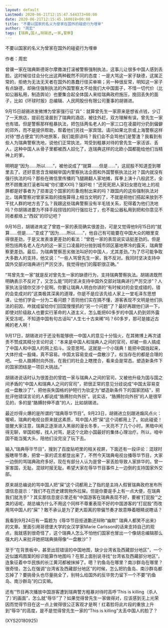 ```yaml
---
layout: default
Lastmod: 2020-06-21T12:15:47.544373+00:00
date: 2020-06-21T12:15:45.160018+00:00
title: "不要以国家的名义为曾家在国外的碰瓷行为埋单"
author: "周宏"
tags: [瑞典,国人,胡锡进,一家,警察]
---
```


不要以国家的名义为曾家在国外的碰瓷行为埋单

作者：周宏

曾骥一家在瑞典斯德哥尔摩撒泼打滚被警察强制执法，这事儿让很多中国人感到丢脸。这时候往往会分化出这两种截然不同的态度：一是大骂这一家子缺德，这属正常的，拒绝为无法无天者在国外的愚蠢行径买单嘛；另一种很反常，明知这一家子有点缺德，却揪住强制执法的外国警察太不给我们大中国面子，不惜一切代价（比如公器私用，制造舆论）也要集合起全体国人来给瑞典政府施压，挽回丢失的面子，比如《环球时报》总编辑、人民网股份有限公司董事的胡锡进。

9月15日胡锡进发微博为曾家强行征“兵”：就算曾先生一家原来是想省点钱，少订了一天旅店，提前在凌晨到了瑞典的酒店，被往外赶，双方理解有误，曾先生一家也有错。但是警察那样粗暴执法，把包括两名老人的一家三口在凌晨时分扔到偏僻的郊外，而不是提供帮助，帮着他们另找一家宾馆。请问如果北京或上海警察这样对待“想占便宜”的外地旅客，我们能原谅吗？我们会不会骂他们是警渣？我看到有些人为瑞典警察洗地，说他们正常执法，骂受到粗暴对待的曾先生一家活该、丢人，这种中国人从骨子里都被西人奴化了，连瑞典这样的北欧小国都能给他们当精神上的爹。

明明是“因为……所以……”，被他说成了“就算……但是……”，这屁股不知道歪到哪里去了。还好意思含含糊糊举国内警察执法企图和外国警察执法比对？国内就没有强行执法的吗？那些在微信里传播的飞腿踢翻人家地摊，挥拳上演十八般武艺，全然不顾撒泼打滚者叫喊“你们要XX吗？强奸啦！”还死死把人家妇女摁在地上的视屏都是好事者为了损害这个国家的形象炮制出来的吗？跟国内的这些强制执法对比，瑞典警察对曾家采取的措施算得上相当文明的了，不就是把他们搭起来放到不干扰人群的地方去了么？我跟这些瑞典警察没有半毛钱关系，犯得着为他们洗地吗？你胡锡进要为不择手段捞钱的同行强拉壮丁，也不能公器私用到把和你意见不同者都烙上“西奴”的印记吧？

9月16日，胡锡进肯定了曾姓一家的表现确实很差劲，可是又觉得他9月15日的“就算……但是……”变成了“因为……所以……”，他自己有可能要在中国大众的眼里变得很差劲，于是又发表谁更差劲的看法：“曾姓一家的表现说实话挺差劲的。但是把包括两名老人在内的这一家三口凌晨时分抛到城市郊区墓地寒冷的露天，瑞典警察更差劲。最后，为瑞典警察恶劣做法叫好的中国人，尤其差劲。”为了尽可能争取大多数人的支持，他又说：“一些人骂曾先生一家，我不反对。我同时坚决支持中国外交部对瑞典进行严厉交涉。我觉得他们的履职很正确。”

“骂曾先生一家”就是反对曾先生一家的缺德行为，支持瑞典警察执法。胡锡进既然明确表示不反对了，又怎么能“同时坚决支持中国外交部对瑞典进行严厉交涉”？人家执法没错你交涉个屁啊。你要让瑞典人明白你讲的“有时候对的会变成错的，错的会变成对的”这类极其深奥的道理，你是不是应该先给人家上一堂毛泽东思想课，让他们学会一分为二看问题？否则他们实在搞不懂，游客表现不文明是他们执法的前因，咋就成留给你们回国慢慢抓的“另一个问题”了？最好再跟他们讲一下，即使对阶级敌人也要实行革命的人道主义，怎么能把60多岁的中国人扔到郊外露天受冻呢，不知道中国有句古话叫“人生七十古来稀”吗？60多岁，那可是接近古稀的老人啊！

9月17日，胡锡进对于还没有能够统一中国人的意见十分恼火，在其微博上再次谴责不赞成其精分言论时说：“本来是中国人和瑞典人之间的官司，却被一些人搞成了中国人和中国人的网上掐斗。没意思呵。这就是一个小瑞典！能把中国拢起来，大体拧成一股绳，真不容易。中国太容易变成一盘散沙了。权当存在的都是合理的吧。一些人胳膊肘向外拐，在我们的社会上瞎搅合，看来会是常态。塑造新条件下的国家团结是一项巨大挑战。”

胡锡进说话时认为很差劲的曾姓一家与瑞典人之间的官司，又被他升级为国与国之间矛盾的“中国人和瑞典人之间的官司”，把很正常的意见分歧说成“中国太容易变成一盘散沙了”，把他丧失国格的护短行为钦定为“塑造新条件下的国家团结”，把批评他错误言论的人都说成“胳膊肘向外拐”。说实话，“胳膊肘向外拐”的人是很罕见的，多的是“胳膊肘伸不直”的人，比如胡锡进。

最近炒得火爆的是所谓的“瑞典辱华节目”。9月23日，胡锡进立刻跟进煽风点火：喔嗬，瑞典的电视台原来就这素质，骂中国人把“屎”这个词都用上了。如此碰瓷！提醒大家注意，瑞典正逐渐进入黑昼的漫长冬季，一天亮不了几个小时。黑暗中闲得无聊，举国抑郁，找人对骂，是这个北欧小国最好的集体心理治疗。所以，咱中国不能当冤大头，陪他们没完没了玩下去。

输入“瑞典辱华节目”，搜到了百度贴吧里的相关视屏，下面还有一段评论：混球时报瞎带节奏，把曾一家的谎言都登出来了，不然今天瑞典电视台播辱华节目，大家一边倒的骂瑞典政府多好。现在有部分人认为是曾一家丢脸导致人家排华的。曾一家害国，无耻。混球时报无耻。希望大家在辱华节目事件上一边倒的支持国家外交部。

原来胡总编说的骂中国人把“屎”这个词都用上了指的是主持人假冒瑞典政府发布所谓信息提示：“我们不在历史建筑物外拉屎。但是你要是手上有一点大便，在瑞典我们就洗手”？其实那信息提示里还有“中国游客在瑞典表现不好，要被‘打屁股’”之类的话呢，胡总编为什么不用这个同样不尊重表现不好的中国游客的“打屁股”而改用骂中国人的“屎”？敢不承认是为了更大距离的带偏节奏才故意睁着眼睛说瞎话？

我看到9月24日有一篇题为《辱华节目拒道歉还辩称“幽默” 瑞典人都笑不出来》的文章。里面引用哥德堡大学的女汉学家Marie Carlsson的话来支持自己的观点，我就感到很奇怪了，这个瑞典人怎么不怕他们国家也冒出一个像胡总编辑那么强大的人来批评她把瑞典搞得像“一盘散沙”？

至于“在背景板中，甚至出现错误的中国地图，缺少台湾省及西藏部分地区”，一个近似雄鸡图案的标识能算作地图吗？在那上面别说寻找“台湾省及西藏部分地区”，连象征着中华民族的长江黄河都被抹掉了。嗯？钓鱼岛在哪里？南沙群岛在哪里？很奇怪，怎么在强调“台湾省及西藏部分地区”的时候，怎么把钓鱼岛、南沙群岛都忘掉了？要挑骨头也尽量挑全了，别特么给国外的反华势力留下一个不要“钓鱼岛、南沙群岛”的口实嘛。

还有“节目再次播放中国游客遭到瑞典警方粗暴对待时高呼‘This is killing（杀人了）’的画面”，怎么就“辱华”了？如果觉得曾先生一家做得对，应该感到无上光荣因而觉得节目在这一点上做得很公正客观才是啊！红着脸将此片段的重放上升到“辱华”的高度，是不是觉得曾先生一家的“This is killing”太丢中国人的脸了？

(XYS20180925)

